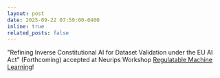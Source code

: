 ```yaml
---
layout: post
date: 2025-09-22 07:59:00-0400
inline: true
related_posts: false
---
```


"Refining Inverse Constitutional AI for Dataset Validation under the EU AI Act" (Forthcoming) accepted at Neurips Workshop [Regulatable Machine Learning](https://regulatableml.github.io/)!

